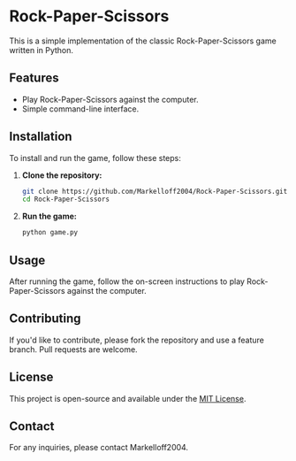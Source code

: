 # Rock-Paper-Scissors

This is a simple implementation of the classic Rock-Paper-Scissors game written in Python.

## Features

- Play Rock-Paper-Scissors against the computer.
- Simple command-line interface.

## Installation

To install and run the game, follow these steps:

1. **Clone the repository:**

    ```bash
    git clone https://github.com/Markelloff2004/Rock-Paper-Scissors.git
    cd Rock-Paper-Scissors
    ```

2. **Run the game:**

    ```bash
    python game.py
    ```

## Usage

After running the game, follow the on-screen instructions to play Rock-Paper-Scissors against the computer.

## Contributing

If you'd like to contribute, please fork the repository and use a feature branch. Pull requests are welcome.

## License

This project is open-source and available under the [MIT License](LICENSE).

## Contact

For any inquiries, please contact Markelloff2004.

